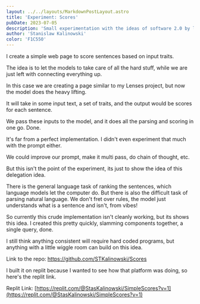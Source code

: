 ```yaml
---
layout: ../../layouts/MarkdownPostLayout.astro
title: 'Experiment: Scores'
pubDate: 2023-07-05
description: 'Small experimentation with the ideas of software 2.0 by letting the model take care of everything.'
author: 'Stanislaw Kalinowski'
color: 'F1C550'
---
```

I create a simple web page to score sentences based on input traits.

The idea is to let the models to take care of all the hard stuff, while we are just left with connecting everything up.

In this case we are creating a page similar to my Lenses project, but now the model does the heavy lifting.

It will take in some input text, a set of traits, and the output would be scores for each sentence.

We pass these inputs to the model, and it does all the parsing and scoring in one go. Done.

It's far from a perfect implementation. I didn't even experiment that much with the prompt either.

We could improve our prompt, make it multi pass, do chain of thought, etc.

But this isn't the point of the experiment, its just to show the idea of this delegation idea.

There is the general language task of ranking the sentences, which language models let the computer do. But there is also the difficult task of parsing natural language. We don't fret over rules, the model just understands what is a sentence and isn't, from vibes!

So currently this crude implementation isn't cleanly working, but its shows this idea. I created this pretty quickly, slamming components together, a single query, done.

I still think anything consistent will require hard coded programs, but anything with a little wiggle room can build on this idea. 

Link to the repo: https://github.com/STKalinowski/Scores

I built it on replit because I wanted to see how that platform was doing, so here's the replit link.

Replit Link: [https://replit.com/@StasKalinowski/SimpleScores?v=1](https://replit.com/@StasKalinowski/SimpleScores?v=1)